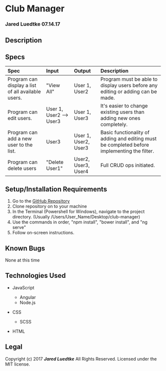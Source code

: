 # Club Manager
### Jared Luedtke 07.14.17

## Description


## Specs
| Spec | Input | Output | Description |
| :------------- | :------------- | :------------- | :------------- |
| Program can display a list of all available users. | "View All" | User 1, User2 | Program must be able to display users before any editing or adding can be made. |
| Program can edit users. | User 1, User2 --> User3 | User 1, User3 | It's easier to change existing users than adding new ones completely. |
| Program can add a new user to the list. | User3 | User 1, User2, User3 | Basic functionality of adding and editing must be completed before implementing the filter. |
| Program can delete users | "Delete User1" | User2, User3, User4 | Full CRUD ops initiated. |


## Setup/Installation Requirements
1. Go to the <a href="https://github.com/jluedtke/club-manager">GitHub Repository</a>
2. Clone repository on to your machine
3. In the Terminal (Powershell for Windows), navigate to the project directory. (Usually /Users/User_Name/Desktop/club-manager)
4. Use the commands in order, "npm install", "bower install", and "ng serve"
5. Follow on-screen instructions.

## Known Bugs
None at this time

## Technologies Used
* JavaScript
  * Angular
  * Node.js

* CSS
  * SCSS

* HTML

## Legal
Copyright (c) 2017 **_Jared Luedtke_** All Rights Reserved.
Licensed under the MIT license.
